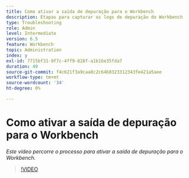 ```yaml
---
title: Como ativar a saída de depuração para o Workbench
description: Etapas para capturar os logs de depuração do Workbench
type: Troubleshooting
role: Admin
level: Intermediate
version: 6.5
feature: Workbench
topic: Administration
index: y
exl-id: 7715bf31-9f7c-4ff9-828f-a1b16e35fda7
duration: 49
source-git-commit: f4c621f3a9caa8c2c64b8323312343fe421a5aee
workflow-type: tm+mt
source-wordcount: '34'
ht-degree: 0%

---
```


# Como ativar a saída de depuração para o Workbench

*Este vídeo percorre o processo para ativar a saída de depuração para o Workbench.*

>[!VIDEO](https://video.tv.adobe.com/v/335497?quality=12&learn=on)

